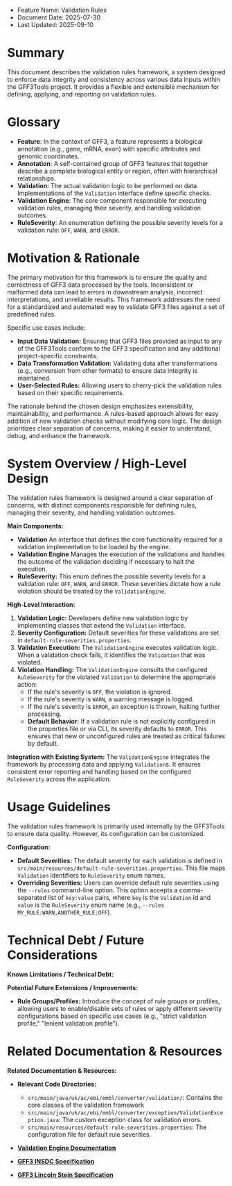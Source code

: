 - Feature Name: Validation Rules
- Document Date: 2025-07-30
- Last Updated: 2025-09-10

# Summary

This document describes the validation rules framework, a system designed to enforce data integrity and consistency across various data inputs within the GFF3Tools project. It provides a flexible and extensible mechanism for defining, applying, and reporting on validation rules.

# Glossary

- **Feature**: In the context of GFF3, a feature represents a biological annotation (e.g., gene, mRNA, exon) with specific attributes and genomic coordinates.
- **Annotation**: A self-contained group of GFF3 features that together describe a complete biological entity or region, often with hierarchical relationships.
- **Validation**: The actual validation logic to be performed on data. Implementations of the `Validation` interface define specific checks.
- **Validation Engine**: The core component responsible for executing validation rules, managing their severity, and handling validation outcomes.
- **RuleSeverity**: An enumeration defining the possible severity levels for a validation rule: `OFF`, `WARN`, and `ERROR`.

# Motivation & Rationale

The primary motivation for this framework is to ensure the quality and correctness of GFF3 data processed by the tools. Inconsistent or malformed data can lead to errors in downstream analysis, incorrect interpretations, and unreliable results. This framework addresses the need for a standardized and automated way to validate GFF3 files against a set of predefined rules.

Specific use cases include:
- **Input Data Validation:** Ensuring that GFF3 files provided as input to any of the GFF3Tools conform to the GFF3 specification and any additional project-specific constraints.
- **Data Transformation Validation:** Validating data after transformations (e.g., conversion from other formats) to ensure data integrity is maintained.
- **User-Selected Rules:** Allowing users to cherry-pick the validation rules based on their specific requirements.

The rationale behind the chosen design emphasizes extensibility, maintainability, and performance. A rules-based approach allows for easy addition of new validation checks without modifying core logic. The design prioritizes clear separation of concerns, making it easier to understand, debug, and enhance the framework.


# System Overview / High-Level Design

The validation rules framework is designed around a clear separation of concerns, with distinct components responsible for defining rules, managing their severity, and handling validation outcomes.

**Main Components:**
- **Validation** An interface that defines the core functionality required for a validation implementation to be loaded by the engine.
- **Validation Engine** Manages the execution of the validations and handles the outcome of the validation deciding if necessary to halt the execution.
- **RuleSeverity:** This enum defines the possible severity levels for a validation rule: `OFF`, `WARN`, and `ERROR`. These severities dictate how a rule violation should be treated by the `ValidationEngine`.

**High-Level Interaction:**
1.  **Validation Logic:** Developers define new validation logic by implementing classes that extend  the `Validation` interface.
2.  **Severity Configuration:** Default severities for these validations are set in `default-rule-severities.properties`.
3.  **Validation Execution:** The `ValidationEngine` executes validation logic. When a validation check fails, it identifies the `Validation` that was violated.
4.  **Violation Handling:** The `ValidationEngine` consults the configured `RuleSeverity` for the violated `Validation` to determine the appropriate action:
    *   If the rule's severity is `OFF`, the violation is ignored.
    *   If the rule's severity is `WARN`, a warning message is logged.
    *   If the rule's severity is `ERROR`, an exception is thrown, halting further processing.
    *   **Default Behavior:** If a validation rule is not explicitly configured in the properties file or via CLI, its severity defaults to `ERROR`. This ensures that new or unconfigured rules are treated as critical failures by default.

**Integration with Existing System:**
The `ValidationEngine` integrates the framework by processing data and applying `Validation`s. It ensures consistent error reporting and handling based on the configured `RuleSeverity` across the application.


# Usage Guidelines

The validation rules framework is primarily used internally by the GFF3Tools to ensure data quality. However, its configuration can be customized.

**Configuration:**
- **Default Severities:** The default severity for each validation is defined in `src/main/resources/default-rule-severities.properties`. This file maps `Validation` identifiers to `RuleSeverity` enum names.
- **Overriding Severities:** Users can override default rule severities using the `--rules` command-line option. This option accepts a comma-separated list of `key:value` pairs, where `key` is the `Validation` id and `value` is the `RuleSeverity` enum name (e.g., `--rules MY_RULE:WARN,ANOTHER_RULE:OFF`).


# Technical Debt / Future Considerations

**Known Limitations / Technical Debt:**

**Potential Future Extensions / Improvements:**
- **Rule Groups/Profiles:** Introduce the concept of rule groups or profiles, allowing users to enable/disable sets of rules or apply different severity configurations based on specific use cases (e.g., "strict validation profile," "lenient validation profile").


# Related Documentation & Resources

**Related Documentation & Resources:**

- **Relevant Code Directories:**
    - `src/main/java/uk/ac/ebi/embl/converter/validation/`: Contains the core classes of the validation framework 
    - `src/main/java/uk/ac/ebi/embl/converter/exception/ValidationException.java`: The custom exception class for validation errors.
    - `src/main/resources/default-rule-severities.properties`: The configuration file for default rule severities.

- [**Validation Engine Documentation**](./0003_validation_engine.md)
- [**GFF3 INSDC Specification**](https://docs.google.com/document/d/1HrF-H3K_e9uOcgBzTpi53FZerplPXmyC/edit?pli=1&tab=t.0)
- [**GFF3 Lincoln Stein Specification**](https://github.com/The-Sequence-Ontology/Specifications/blob/master/gff3.md)


